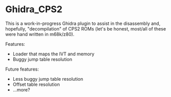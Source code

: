 # Ghidra_CPS2


This is a work-in-progress Ghidra plugin to assist in the disassembly and, hopefully, "decompilation" of CPS2 ROMs (let's be honest, most/all of these were hand written in m68k/z80).

Features:
- Loader that maps the IVT and memory
- Buggy jump table resolution

Future features:
- Less buggy jump table resolution
- Offset table resolution
- ...more?
